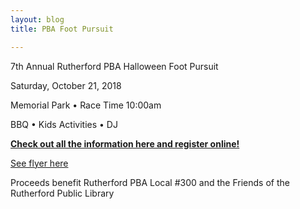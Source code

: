 ```yaml
---
layout: blog
title: PBA Foot Pursuit

---
```


7th Annual Rutherford PBA Halloween Foot Pursuit

Saturday, October 21, 2018

Memorial Park • Race Time 10:00am

BBQ • Kids Activities • DJ

[**Check out all the information here and register online!**](https://www.rutherfordpba5k.com/)

[See flyer here](https://storage.googleapis.com/static.rutherford-nj.com/police/Flyer%2011%20x%2017.pdf)

Proceeds benefit Rutherford PBA Local #300 and the Friends of the Rutherford Public Library
